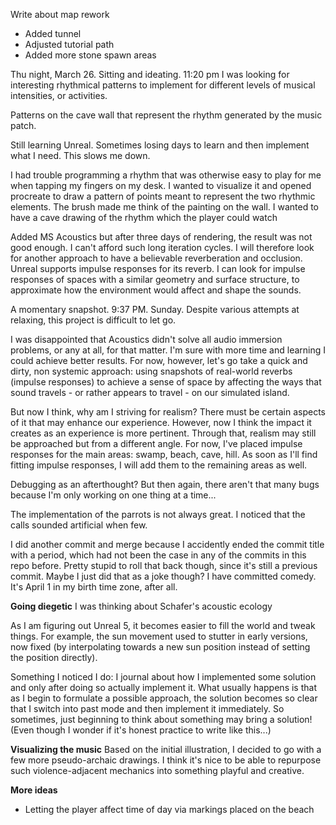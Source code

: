Write about map rework
- Added tunnel
- Adjusted tutorial path
- Added more stone spawn areas

Thu night, March 26. Sitting and ideating. 11:20 pm
I was looking for interesting rhythmical patterns to implement for different levels of musical intensities, or activities.

Patterns on the cave wall that represent the rhythm generated by the music patch.


Still learning Unreal. Sometimes losing days to learn and then implement what I need. This slows me down.


I had trouble programming a rhythm that was otherwise easy to play for me when tapping my fingers on my desk. I wanted to visualize it and opened procreate to draw a pattern of points meant to represent the two rhythmic elements. The brush made me think of the painting on the wall. I wanted to have a cave drawing of the rhythm which the player could watch


Added MS Acoustics but after three days of rendering, the result was not good enough.
I can't afford such long iteration cycles. I will therefore look for another approach to have a believable reverberation and occlusion. Unreal supports impulse responses for its reverb. I can look for impulse responses of spaces with a similar geometry and surface structure, to approximate how the environment would affect and shape the sounds.

A momentary snapshot. 9:37 PM. Sunday.
Despite various attempts at relaxing, this project is difficult to let go.

I was disappointed that Acoustics didn't solve all audio immersion problems, or any at all, for that matter. I'm sure with more time and learning I could achieve better results. For now, however, let's go take a quick and dirty, non systemic approach: using snapshots of real-world reverbs (impulse responses) to achieve a sense of space by affecting the ways that sound travels - or rather appears to travel - on our simulated island.

But now I think, why am I striving for realism? There must be certain aspects of it that may enhance our experience. However, now I think the impact it creates as an experience is more pertinent. Through that, realism may still be approached but from a different angle.
For now, I've placed impulse responses for the main areas: swamp, beach, cave, hill. As soon as I'll find fitting impulse responses, I will add them to the remaining areas as well.

Debugging as an afterthought? But then again, there aren't that many bugs because I'm only working on one thing at a time...

The implementation of the parrots is not always great. I noticed that the calls sounded artificial when few.

I did another commit and merge because I accidently ended the commit title with a period, which had not been the case in any of the commits in this repo before. Pretty stupid to roll that back though, since it's still a previous commit. Maybe I just did that as a joke though? I have committed comedy. It's April 1 in my birth time zone, after all.



**Going diegetic**
I was thinking about Schafer's acoustic ecology

As I am figuring out Unreal 5, it becomes easier to fill the world and tweak things. For example, the sun movement used to stutter in early versions, now fixed (by interpolating towards a new sun position instead of setting the position directly). 


Something I noticed I do: I journal about how I implemented some solution and only after doing so actually implement it. What usually happens is that as I begin to formulate a possible approach, the solution becomes so clear that I switch into past mode and then implement it immediately. So sometimes, just beginning to think about something may bring a solution! (Even though I wonder if it's honest practice to write like this...)



**Visualizing the music**
Based on the initial illustration, I decided to go with a few more pseudo-archaic drawings.
I think it's nice to be able to repurpose such violence-adjacent mechanics into something playful and creative.


**More ideas**
- Letting the player affect time of day via markings placed on the beach